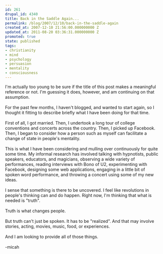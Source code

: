 ```yaml
---
id: 261
drupal_id: 4340
title: Back in the Saddle Again...
permalink: /blog/2007/12/10/back-in-the-saddle-again
created_at: 2007-12-10 21:56:00.000000000 Z
updated_at: 2011-08-20 03:36:31.000000000 Z
promoted: true
state: published
tags:
- christianity
- mind
- psychology
- persuasion
- mentality
- consciousness
---
```

I'm actually too young to be sure if the title of this post makes a meaningful reference or not. I'm guessing it does, however, and am continuing on that assumption.<br /><br />For the past few months, I haven't blogged, and wanted to start again, so I thought it fitting to describe briefly what I have been doing for that time.<br /><br />First of all, I got married. Then, I undertook a long tour of college conventions and concerts across the country. Then, I picked up Facebook. Then, I began to consider how a person such as myself can facilitate a change of state in people's mentality.<br /><br />This is what I have been considering and mulling over continuously for quite some time. My informal research has involved talking with hypnotists, public speakers, educators, and magicians, observing a wide variety of performances, reading interviews with Bono of U2, experimenting with Facebook, designing some web applications, engaging in a little bit of spoken word performance, and throwing a concert using some of my new ideas.<br /><br />I sense that something is there to be uncovered. I feel like revolutions in people's thinking can and do happen. Right now, I'm thinking that what is needed is "truth".<br /><br />Truth is what changes people.<br /><br />But truth can't just be spoken. It has to be "realized". And that may involve stories, acting, movies, music, food, or experiences.<br /><br />And I am looking to provide all of those things.<br /><br />-micah
